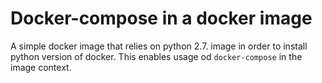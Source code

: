 # Docker-compose in a docker image
A simple docker image that relies on python 2.7. image in order to install python version of docker. This enables usage od `docker-compose` in the image context. 
